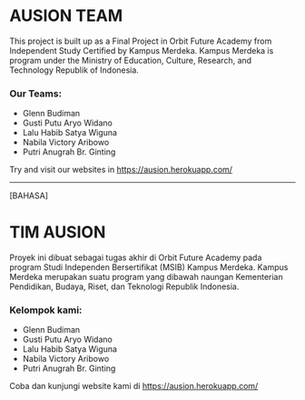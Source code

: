 # AUSION TEAM

This project is built up as a Final Project in Orbit Future Academy from Independent Study Certified by Kampus Merdeka. Kampus Merdeka is program under the Ministry of Education, Culture, Research, and Technology Republik of Indonesia. 

### Our Teams:
- Glenn Budiman
- Gusti Putu Aryo Widano
- Lalu Habib Satya Wiguna
- Nabila Victory Aribowo
- Putri Anugrah Br. Ginting

Try and visit our websites in
https://ausion.herokuapp.com/

______________________________
[BAHASA]

# TIM AUSION
Proyek ini dibuat sebagai tugas akhir di Orbit Future Academy pada program Studi Independen Bersertifikat (MSIB) Kampus Merdeka. Kampus Merdeka merupakan suatu program yang dibawah naungan Kementerian Pendidikan, Budaya, Riset, dan Teknologi Republik Indonesia.

### Kelompok kami:
- Glenn Budiman
- Gusti Putu Aryo Widano
- Lalu Habib Satya Wiguna
- Nabila Victory Aribowo
- Putri Anugrah Br. Ginting

Coba dan kunjungi website kami di
https://ausion.herokuapp.com/
